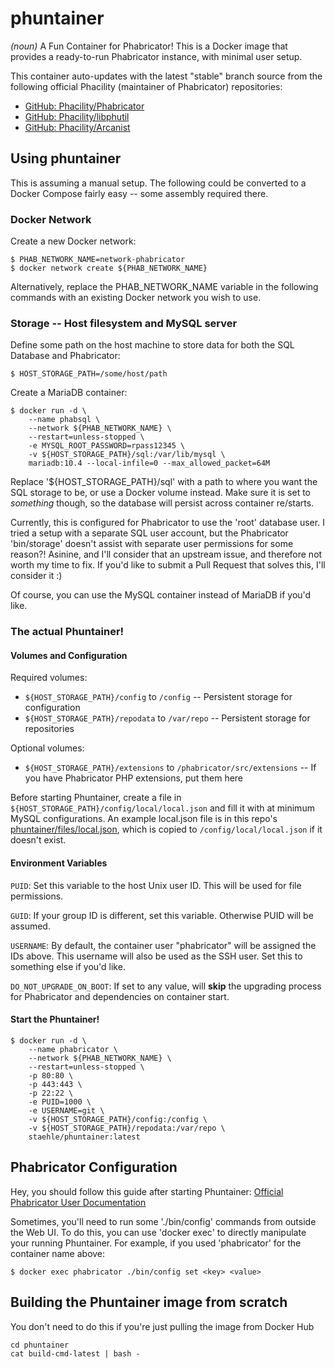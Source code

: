 # phuntainer
_(noun)_ A Fun Container for Phabricator! This is a Docker image that provides a ready-to-run Phabricator instance, with minimal user setup.

This container auto-updates with the latest "stable" branch source from the following official Phacility (maintainer of Phabricator) repositories:

* [GitHub: Phacility/Phabricator](https://github.com/phacility/phabricator.git)
* [GitHub: Phacility/libphutil](https://github.com/phacility/libphutil.git)
* [GitHub: Phacility/Arcanist](https://github.com/phacility/arcanist.git)

## Using phuntainer

This is assuming a manual setup. The following could be converted to a Docker Compose fairly easy -- some assembly required there.

### Docker Network

Create a new Docker network:
```
$ PHAB_NETWORK_NAME=network-phabricator
$ docker network create ${PHAB_NETWORK_NAME}
```

Alternatively, replace the PHAB_NETWORK_NAME variable in the following commands with an existing Docker network you wish to use.

### Storage -- Host filesystem and MySQL server

Define some path on the host machine to store data for both the SQL Database and Phabricator:
```
$ HOST_STORAGE_PATH=/some/host/path
```

Create a MariaDB container:
```
$ docker run -d \
    --name phabsql \
    --network ${PHAB_NETWORK_NAME} \
    --restart=unless-stopped \
    -e MYSQL_ROOT_PASSWORD=rpass12345 \
    -v ${HOST_STORAGE_PATH}/sql:/var/lib/mysql \
    mariadb:10.4 --local-infile=0 --max_allowed_packet=64M
```

Replace '${HOST_STORAGE_PATH}/sql' with a path to where you want the SQL storage to be, or use a Docker volume instead. Make sure it is set to _something_ though, so the database will persist across container re/starts.

Currently, this is configured for Phabricator to use the 'root' database user. I tried a setup with a separate SQL user account, but the Phabricator 'bin/storage' doesn't assist with separate user permissions for some reason?! Asinine, and I'll consider that an upstream issue, and therefore not worth my time to fix. If you'd like to submit a Pull Request that solves this, I'll consider it :)

Of course, you can use the MySQL container instead of MariaDB if you'd like.


### The actual Phuntainer!

#### Volumes and Configuration

Required volumes:

* ```${HOST_STORAGE_PATH}/config``` to ```/config``` -- Persistent storage for configuration
* ```${HOST_STORAGE_PATH}/repodata``` to ```/var/repo``` -- Persistent storage for repositories

Optional volumes:

* ```${HOST_STORAGE_PATH}/extensions``` to ```/phabricator/src/extensions``` -- If you have Phabricator PHP extensions, put them here

Before starting Phuntainer, create a file in ```${HOST_STORAGE_PATH}/config/local/local.json``` and fill it with at minimum MySQL configurations. An example local.json file is in this repo's [phuntainer/files/local.json](https://github.com/staehle/phuntainer/blob/master/phuntainer/files/local.json), which is copied to ```/config/local/local.json``` if it doesn't exist.

#### Environment Variables

```PUID```: Set this variable to the host Unix user ID. This will be used for file permissions.

```GUID```: If your group ID is different, set this variable. Otherwise PUID will be assumed.

```USERNAME```: By default, the container user "phabricator" will be assigned the IDs above. This username will also be used as the SSH user. Set this to something else if you'd like.

```DO_NOT_UPGRADE_ON_BOOT```: If set to any value, will **skip** the upgrading process for Phabricator and dependencies on container start.

#### Start the Phuntainer!

```
$ docker run -d \
    --name phabricator \
    --network ${PHAB_NETWORK_NAME} \
    --restart=unless-stopped \
    -p 80:80 \
    -p 443:443 \
    -p 22:22 \
    -e PUID=1000 \
    -e USERNAME=git \
    -v ${HOST_STORAGE_PATH}/config:/config \
    -v ${HOST_STORAGE_PATH}/repodata:/var/repo \
    staehle/phuntainer:latest
```

## Phabricator Configuration

Hey, you should follow this guide after starting Phuntainer: [Official Phabricator User Documentation](https://secure.phabricator.com/book/phabricator/)

Sometimes, you'll need to run some './bin/config' commands from outside the Web UI. To do this, you can use 'docker exec' to directly manipulate your running Phuntainer. For example, if you used 'phabricator' for the container name above:

```
$ docker exec phabricator ./bin/config set <key> <value>
```


## Building the Phuntainer image from scratch

You don't need to do this if you're just pulling the image from Docker Hub

```
cd phuntainer
cat build-cmd-latest | bash -
```

